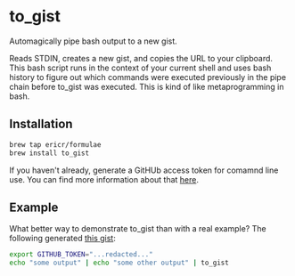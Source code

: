 # to_gist

Automagically pipe bash output to a new gist.

Reads STDIN, creates a new gist, and copies the URL to your clipboard.
This bash script runs in the context of your current shell and uses
bash history to figure out which commands were executed previously
in the pipe chain before to\_gist was executed. This is kind of like
metaprogramming in bash.

## Installation

```bash
brew tap ericr/formulae
brew install to_gist
```

If you haven't already, generate a GitHUb access token for comamnd line
use. You can find more information about that [here](https://help.github.com/articles/creating-an-access-token-for-command-line-use/).

## Example

What better way to demonstrate to\_gist than with a real example? The
following generated [this gist](https://gist.github.com/91fe774c9a174befb7a1):

```bash
export GITHUB_TOKEN="...redacted..."
echo "some output" | echo "some other output" | to_gist
```
